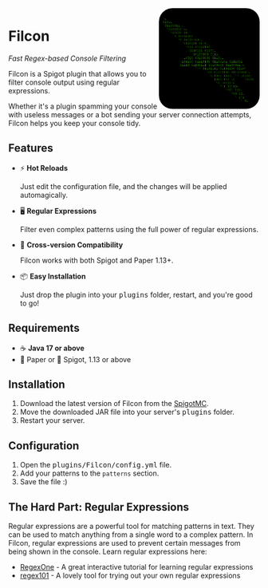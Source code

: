 <img align="right" width="40%" src="./assets/logo.png" alt="The Filcon logo, the silhouette of a bird stylised using green binary numbers on a black background">

# Filcon

_Fast Regex-based Console Filtering_

Filcon is a Spigot plugin that allows you to filter console output using regular expressions.

Whether it's a plugin spamming your console with useless messages or a bot sending your server connection
attempts, Filcon helps you keep your console tidy.

## Features

- ⚡ **Hot Reloads**

    Just edit the configuration file, and the changes will be applied automagically.
- 🖥️ **Regular Expressions**

    Filter even complex patterns using the full power of regular expressions.
- 💾 **Cross-version Compatibility**

    Filcon works with both Spigot and Paper 1.13+.
- 📦 **Easy Installation**

    Just drop the plugin into your <kbd>plugins</kbd> folder, restart, and you're good to go!

## Requirements

- ☕ **Java 17 or above**
- 📃 Paper or 🚰 Spigot, 1.13 or above

## Installation

1. Download the latest version of Filcon from the [SpigotMC](https://www.spigotmc.org/resources/filcon.78880/).
2. Move the downloaded JAR file into your server's <kbd>plugins</kbd> folder.
3. Restart your server.

## Configuration

1. Open the <kbd>plugins/Filcon/config.yml</kbd> file.
2. Add your patterns to the `patterns` section.
3. Save the file :)

## The Hard Part: Regular Expressions

Regular expressions are a powerful tool for matching patterns in text. They can be used to match anything from a single
word to a complex pattern. In Filcon, regular expressions are used to prevent certain messages from being shown in the console.
Learn regular expressions here:

- [RegexOne](https://regexone.com/) - A great interactive tutorial for learning regular expressions
- [regex101](https://regex101.com/) - A lovely tool for trying out your own regular expressions
